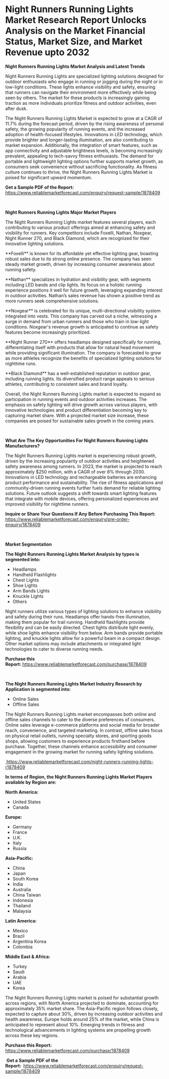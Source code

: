 <p><h1>Night Runners Running Lights Market Research Report Unlocks Analysis on the Market Financial Status, Market Size, and Market Revenue upto 2032</h1></p><p><strong>Night Runners Running Lights Market Analysis and Latest Trends</strong></p>
<p><p>Night Runners Running Lights are specialized lighting solutions designed for outdoor enthusiasts who engage in running or jogging during the night or in low-light conditions. These lights enhance visibility and safety, ensuring that runners can navigate their environment more effectively while being seen by others. The market for these products is increasingly gaining traction as more individuals prioritize fitness and outdoor activities, even after dusk.</p><p>The Night Runners Running Lights Market is expected to grow at a CAGR of 11.7% during the forecast period, driven by the rising awareness of personal safety, the growing popularity of running events, and the increased adoption of health-focused lifestyles. Innovations in LED technology, which provide brighter and longer-lasting illumination, are also contributing to market expansion. Additionally, the integration of smart features, such as app connectivity and adjustable brightness levels, is becoming increasingly prevalent, appealing to tech-savvy fitness enthusiasts. The demand for portable and lightweight lighting options further supports market growth, as consumers seek convenience without sacrificing functionality. As fitness culture continues to thrive, the Night Runners Running Lights Market is poised for significant upward momentum.</p></p>
<p><strong>Get a Sample PDF of the Report:&nbsp;</strong> <a href="https://www.reliablemarketforecast.com/enquiry/request-sample/1878409?utm_campaign=1169&utm_medium=2&utm_source=Github&utm_content=ia&utm_term=15042025&utm_id=night-runners-running-lights">https://www.reliablemarketforecast.com/enquiry/request-sample/1878409</a></p>
<p>&nbsp;</p>
<p><strong>Night Runners Running Lights Major Market Players</strong></p>
<p><p>The Night Runners Running Lights market features several players, each contributing to various product offerings aimed at enhancing safety and visibility for runners. Key competitors include Foxelli, Nathan, Noxgear, Night Runner 270, and Black Diamond, which are recognized for their innovative lighting solutions.</p><p>**Foxelli** is known for its affordable yet effective lighting gear, boasting robust sales due to its strong online presence. The company has seen steady market growth, driven by increasing consumer awareness about running safety. </p><p>**Nathan** specializes in hydration and visibility gear, with segments including LED bands and clip lights. Its focus on a holistic running experience positions it well for future growth, leveraging expanding interest in outdoor activities. Nathan’s sales revenue has shown a positive trend as more runners seek comprehensive solutions.</p><p>**Noxgear** is celebrated for its unique, multi-directional visibility system integrated into vests. This company has carved out a niche, witnessing a surge in demand from urban runners and those who train in low-light conditions. Noxgear's revenue growth is anticipated to continue as safety features become increasingly prioritized.</p><p>**Night Runner 270** offers headlamps designed specifically for running, differentiating itself with products that allow for natural head movement while providing significant illumination. The company is forecasted to grow as more athletes recognize the benefits of specialized lighting solutions for nighttime runs.</p><p>**Black Diamond** has a well-established reputation in outdoor gear, including running lights. Its diversified product range appeals to serious athletes, contributing to consistent sales and brand loyalty.</p><p>Overall, the Night Runners Running Lights market is expected to expand as participation in running events and outdoor activities increases. The emphasis on safety lighting will drive growth across various players, with innovative technologies and product differentiation becoming key to capturing market share. With a projected market size increase, these companies are poised for sustainable sales growth in the coming years.</p></p>
<p>&nbsp;</p>
<p><strong>What Are The Key Opportunities For Night Runners Running Lights Manufacturers?</strong></p>
<p><p>The Night Runners Running Lights market is experiencing robust growth, driven by the increasing popularity of outdoor activities and heightened safety awareness among runners. In 2023, the market is projected to reach approximately $250 million, with a CAGR of over 8% through 2030. Innovations in LED technology and rechargeable batteries are enhancing product performance and sustainability. The rise of fitness applications and community-driven running events further fuels demand for reliable lighting solutions. Future outlook suggests a shift towards smart lighting features that integrate with mobile devices, offering personalized experiences and improved visibility for nighttime runners.</p></p>
<p><strong>Inquire or Share Your Questions If Any Before Purchasing This Report:</strong> <a href="https://www.reliablemarketforecast.com/enquiry/pre-order-enquiry/1878409?utm_campaign=1169&utm_medium=2&utm_source=Github&utm_content=ia&utm_term=15042025&utm_id=night-runners-running-lights">https://www.reliablemarketforecast.com/enquiry/pre-order-enquiry/1878409</a></p>
<p>&nbsp;</p>
<p><strong>Market Segmentation</strong></p>
<p><strong>The Night Runners Running Lights Market Analysis by types is segmented into:</strong></p>
<p><ul><li>Headlamps</li><li>Handheld Flashlights</li><li>Chest Lights</li><li>Shoe Lights</li><li>Arm Bands Lights</li><li>Knuckle Lights</li><li>Others</li></ul></p>
<p><p>Night runners utilize various types of lighting solutions to enhance visibility and safety during their runs. Headlamps offer hands-free illumination, making them popular for trail running. Handheld flashlights provide flexibility and can be easily directed. Chest lights distribute light evenly, while shoe lights enhance visibility from below. Arm bands provide portable lighting, and knuckle lights allow for a powerful beam in a compact design. Other market options may include attachments or integrated light technologies to cater to diverse running needs.</p></p>
<p><strong>Purchase this Report:&nbsp;</strong><a href="https://www.reliablemarketforecast.com/purchase/1878409?utm_campaign=1169&utm_medium=2&utm_source=Github&utm_content=ia&utm_term=15042025&utm_id=night-runners-running-lights">https://www.reliablemarketforecast.com/purchase/1878409</a></p>
<p>&nbsp;</p>
<p><strong>The Night Runners Running Lights Market Industry Research by Application is segmented into:</strong></p>
<p><ul><li>Online Sales</li><li>Offline Sales</li></ul></p>
<p><p>The Night Runners Running Lights market encompasses both online and offline sales channels to cater to the diverse preferences of consumers. Online sales leverage e-commerce platforms and social media for broader reach, convenience, and targeted marketing. In contrast, offline sales focus on physical retail outlets, running specialty stores, and sporting goods shops, allowing customers to experience products firsthand before purchase. Together, these channels enhance accessibility and consumer engagement in the growing market for running safety lighting solutions.</p></p>
<p><a href="https://www.reliablemarketforecast.com/night-runners-running-lights-r1878409?utm_campaign=1169&utm_medium=2&utm_source=Github&utm_content=ia&utm_term=15042025&utm_id=night-runners-running-lights">&nbsp;https://www.reliablemarketforecast.com/night-runners-running-lights-r1878409</a></p>
<p><strong>In terms of Region, the Night Runners Running Lights Market Players available by Region are:</strong></p>
<p>
    <p> <strong> North America: </strong>
        <ul>
            <li>United States</li>
            <li>Canada</li>
        </ul>
        </p> 
    <p> <strong> Europe: </strong>
        <ul>
            <li>Germany</li>
            <li>France</li>
            <li>U.K.</li>
            <li>Italy</li>
            <li>Russia</li>
        </ul>
        </p> 
    <p> <strong> Asia-Pacific: </strong>
        <ul>
            <li>China</li>
            <li>Japan</li>
            <li>South Korea</li>
            <li>India</li>
            <li>Australia</li>
            <li>China Taiwan</li>
            <li>Indonesia</li>
            <li>Thailand</li>
            <li>Malaysia</li>
        </ul>
        </p> 
    <p> <strong> Latin America: </strong>
        <ul>
            <li>Mexico</li>
            <li>Brazil</li>
            <li>Argentina Korea</li>
            <li>Colombia</li>
        </ul>
        </p> 
    <p> <strong> Middle East & Africa: </strong>
        <ul>
            <li>Turkey</li>
            <li>Saudi</li>
            <li>Arabia</li>
            <li>UAE</li>
            <li>Korea</li>
        </ul>
    </p>
    </p>
<p><p>The Night Runners Running Lights market is poised for substantial growth across regions, with North America projected to dominate, accounting for approximately 35% market share. The Asia-Pacific region follows closely, expected to capture about 30%, driven by increasing outdoor activities and health awareness. Europe holds around 25% of the market, while China is anticipated to represent about 10%. Emerging trends in fitness and technological advancements in lighting systems are propelling growth across these key regions.</p></p>
<p><strong>Purchase this Report: </strong><a href="https://www.reliablemarketforecast.com/purchase/1878409?utm_campaign=1169&utm_medium=2&utm_source=Github&utm_content=ia&utm_term=15042025&utm_id=night-runners-running-lights">https://www.reliablemarketforecast.com/purchase/1878409</a></p>
<p>&nbsp;<strong>Get a Sample PDF of the Report:&nbsp;&nbsp;</strong><a href="https://www.reliablemarketforecast.com/enquiry/request-sample/1878409?utm_campaign=1169&utm_medium=2&utm_source=Github&utm_content=ia&utm_term=15042025&utm_id=night-runners-running-lights">https://www.reliablemarketforecast.com/enquiry/request-sample/1878409</a></p>
<p><strong></strong></p>
<p><p></p><p></p><p></p></p>